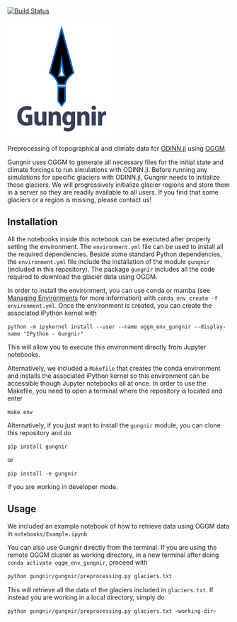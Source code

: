 [![Build Status](https://github.com/ODINN-SciML/Gungnir/actions/workflows/CI.yml/badge.svg?branch=main)](https://github.com/ODINN-SciML/Gungnir/actions/workflows/CI.yml?query=branch%3Amain)

<img src="https://github.com/ODINN-SciML/Gungnir/blob/main/data/gungnir_logo.png" width="250">

Preprocessing of topographical and climate data for [ODINN.jl](https://github.com/ODINN-SciML/ODINN.jl) using [OGGM](https://github.com/OGGM/oggm).

Gungnir uses OGGM to generate all necessary files for the initial state and climate forcings to run simulations with ODINN.jl. Before running any simulations for specific glaciers with ODINN.jl, Gungnir needs to initialize those glaciers. We will progressively initialize glacier regions and store them in a server so they are readily available to all users. If you find that some glaciers or a region is missing, please contact us!

## Installation

All the notebooks inside this notebook can be executed after properly setting the environment. The `environment.yml` file can be used to
install all the required dependencies. Beside some standard Python dependencies, the `environment.yml` file include the installation of the module `gungnir` (included in this repository). The package `gungnir` includes all the code required to download the glacier data using OGGM.

In order to install the environment, you can use conda or mamba (see [Managing Environments](https://conda.io/projects/conda/en/latest/user-guide/tasks/manage-environments.html) for more information) with `conda env create -f environment.yml`. Once the environment is created, you can create the associated iPython kernel with 
```
python -m ipykernel install --user --name oggm_env_gungnir --display-name "IPython - Gungnir"
```
This will allow you to execute this environment directly from Jupyter notebooks. 

Alternatively, we included a `Makefile` that creates the conda environment and installs the associated iPython kernel so this environment can be accessible though Jupyter notebooks all at once. In order to use the Makefile, you need to open a terminal where the repository is located and enter
```
make env
```

Alternatively, if you just want to install the `gungnir` module, you can clone this repository and do
```
pip install gungnir
```
or
```
pip install -e gungnir
```
if you are working in developer mode. 

## Usage 

We included an example notebook of how to retrieve data using OGGM data in `notebooks/Example.ipynb`

You can also use Gungnir directly from the terminal. If you are using the remote OGGM cluster as working directory, in a new terminal after doing `conda activate oggm_env_gungnir`, proceed with
```bash
python gungnir/gungnir/preprocessing.py glaciers.txt
```
This will retrieve all the data of the glaciers included in `glaciers.txt`. If instead you are working in a local directory, simply do 
```bash
python gungnir/gungnir/preprocessing.py glaciers.txt <working-dir>
```